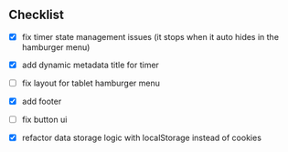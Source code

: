 ## Checklist
- [x] fix timer state management issues (it stops when it auto hides in the hamburger menu)
- [x] add dynamic metadata title for timer
- [ ] fix layout for tablet hamburger menu
- [x] add footer
- [ ] fix button ui
- [x] refactor data storage logic with localStorage instead of cookies


